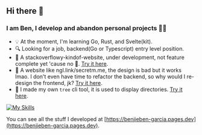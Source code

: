 ## Hi there 👋

### I am Ben, I develop and abandon personal projects 🤷‍♂️
- 💡 At the moment, I'm learning Go, Rust, and Svelte(kit).
- 🔍 Looking for a job, backend(Go or Typescript) entry level position.
- 🚧 A stackoverflowy-kindof-website, under development, not feature complete yet 'cause no 💸. [Try it here](https://algory.pages.dev/).
- 🚧 A website like ngl.link/secretm.me, the design is bad but it works lmao. I don't even have time to refactor the backend, so why would I re-design the frontend, jk? [Try it here](https://confessit.vercel.app/).
- 🧰 I made my own ```tree``` cli tool, it is used to display directories. [Try it here](https://github.com/mystique09/lls-clap).

[![My Skills](https://skillicons.dev/icons?i=js,ts,nodejs,html,css,go,rust,scss,tailwindcss,svelte)](https://skillicons.dev)

You can see all the stuff I developed at [https://benjieben-garcia.pages.dev](https://benjieben-garcia.pages.dev).
